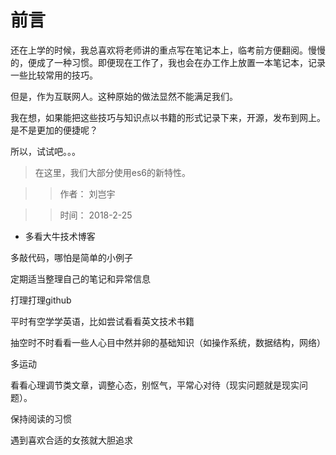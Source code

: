 # 前言

还在上学的时候，我总喜欢将老师讲的重点写在笔记本上，临考前方便翻阅。慢慢的，便成了一种习惯。即便现在工作了，我也会在办工作上放置一本笔记本，记录一些比较常用的技巧。

但是，作为互联网人。这种原始的做法显然不能满足我们。

我在想，如果能把这些技巧与知识点以书籍的形式记录下来，开源，发布到网上。是不是更加的便捷呢？

所以，试试吧。。。

> 在这里，我们大部分使用es6的新特性。

>> 作者： 刘岂宇

>> 时间： 2018-2-25

* 多看大牛技术博客

多敲代码，哪怕是简单的小例子

定期适当整理自己的笔记和异常信息

打理打理github

平时有空学学英语，比如尝试看看英文技术书籍

抽空时不时看看一些人心目中然并卵的基础知识（如操作系统，数据结构，网络）

多运动

看看心理调节类文章，调整心态，别怄气，平常心对待（现实问题就是现实问题）。

保持阅读的习惯

遇到喜欢合适的女孩就大胆追求